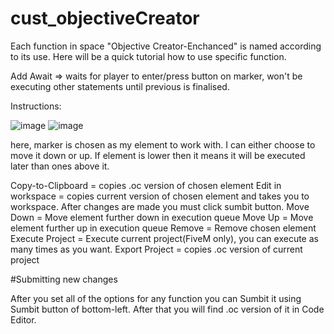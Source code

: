 # cust_objectiveCreator

Each function in space "Objective Creator-Enchanced" is named according to its use. Here will be a quick tutorial how to use specific function.

Add Await => waits for player to enter/press button on marker, won't be executing other statements until previous is finalised.

Instructions:

![image](https://user-images.githubusercontent.com/65498427/171618585-e96d066f-29a5-4b3c-a705-a976bb582648.png)
![image](https://user-images.githubusercontent.com/65498427/171618486-7e70fbde-0df4-4aec-ab31-8718141b8507.png)

here, marker is chosen as my element to work with. I can either choose to move it down or up. If element is lower then it means it will be executed later than ones above it. 

Copy-to-Clipboard = copies .oc version of chosen element
Edit in workspace = copies current version of chosen element and takes you to workspace. After changes are made you must click sumbit button.
Move Down = Move element further down in execution queue
Move Up = Move element further up in execution queue
Remove = Remove chosen element
Execute Project = Execute current project(FiveM only), you can execute as many times as you want.
Export Project = copies .oc version of current project

#Submitting new changes

After you set all of the options for any function you can Sumbit it using Sumbit button of bottom-left. After that you will find .oc version of it in Code Editor.
